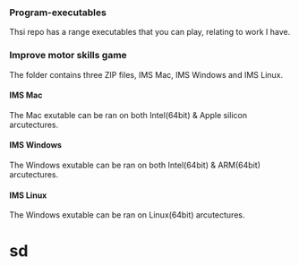 ### Program-executables

Thsi repo has a range executables that you can play, relating to work I have.

### Improve motor skills game
The folder contains three ZIP files, IMS Mac, IMS Windows and IMS Linux.

#### IMS Mac
The Mac exutable can be ran on both Intel(64bit) & Apple silicon arcutectures.

#### IMS Windows
The Windows exutable can be ran on both Intel(64bit) & ARM(64bit) arcutectures.

#### IMS Linux
The Windows exutable can be ran on Linux(64bit) arcutectures.

# sd
